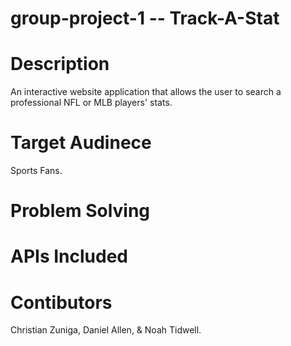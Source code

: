 # group-project-1 -- Track-A-Stat

# Description
An interactive website application that allows the user to search a professional NFL or MLB players' stats. 

# Target Audinece
Sports Fans.

# Problem Solving


# APIs Included


# Contibutors
Christian Zuniga, Daniel Allen, & Noah Tidwell.